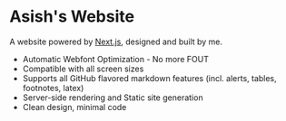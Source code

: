 # Asish's Website
A website powered by [Next.js](https://nextjs.org/), designed and built by me.

- Automatic Webfont Optimization - No more FOUT
- Compatible with all screen sizes
- Supports all GitHub flavored markdown features (incl. alerts, tables, footnotes, latex)
- Server-side rendering and Static site generation
- Clean design, minimal code
